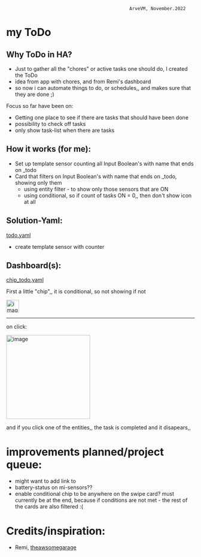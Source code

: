                                                   ArveVM, November.2022
# my ToDo


## Why ToDo in HA? 
- Just to gather all the "chores" or active tasks one should do, I created the ToDo
- idea from app with chores, and from Remi's dashboard
- so now i can automate things to do, or schedules,, and makes sure that they are done  ;)

Focus so far have been on: 
- Getting one place to see if there are tasks that should have been done
- possibility to check off tasks
- only show task-list when there are tasks


## How it works (for me):
- Set up template sensor counting all Input Boolean's with name that ends on _todo
- Card that filters on Input Boolean's with name that ends on _todo, showing only them
  - using entity filter - to show only those sensors that are ON
  - using conditional, so if count of tasks ON = 0,, then don't show icon at all



## Solution-Yaml:
[todo.yaml](todo.yaml)
- create template sensor with counter 



## Dashboard(s):
[chip_todo.yaml](https://github.com/ArveVM/HomeAssistantConfig4/blob/master/avm_yaml/dashboard/cards/chip_todo.yaml)

First a little "chip",, it is conditional, so not showing if not

<img width="34" alt="image" src="https://user-images.githubusercontent.com/96014323/200069238-fc690ec6-0906-4e30-97ac-4ed030c75cba.png">

---
on click:

<img width="224" alt="image" src="https://user-images.githubusercontent.com/96014323/200069443-af889bbc-06ce-4e61-b2ad-f76de935487d.png">

and if you click one of the entities,, the task is completed and it disapears,,








# improvements planned/project queue:
- might want to add link to 
- battery-status on mi-sensors??
- enable conditional chip to be anywhere on the swipe card?  must currently be at the end, because if conditions are not met - the rest of the cards are also filtered :(


# Credits/inspiration:
- Remi, [theawsomegarage](https://theawesomegarage.com/)


